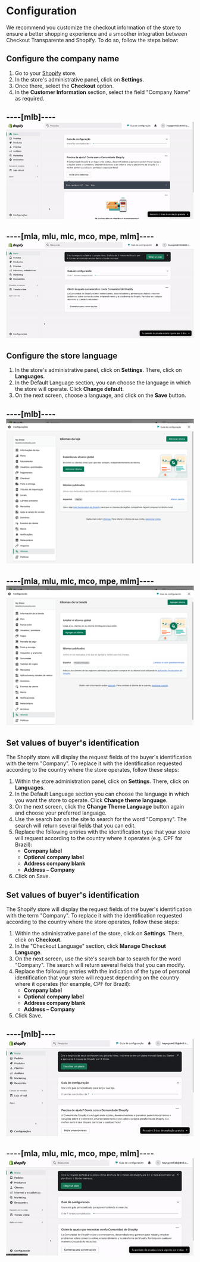 # Configuration

We recommend you customize the checkout information of the store to ensure a better shopping experience and a smoother integration between Checkout Transparente and Shopify. To do so, follow the steps below:

## Configure the company name

1. Go to your [Shopify](https://accounts.shopify.com/store-login) store.
2. In the store's administrative panel, click on **Settings**.
3. Once there, select the **Checkout** option.
4. In the **Customer Information** section, select the field "Company Name" as required.

----[mlb]----
![configurar empresa portugues](/images/shopify/configurar-empresa-PT.gif)
------------

----[mla, mlu, mlc, mco, mpe, mlm]----
![configurar empresa español](/images/shopify/configurar-empresa-ES.gif)
------------

## Configure the store language 

1. In the store's administrative panel, click on **Settings**. There, click on **Languages**.
2. In the Default Language section, you can choose the language in which the store will operate. Click **Change default**.  
3. On the next screen, choose a language, and click on the **Save** button.

----[mlb]----
![configurar idioma pt](/images/shopify/cambiar-idioma-PT.png)
------------

----[mla, mlu, mlc, mco, mpe, mlm]----
![configurar idioma es](/images/shopify/cambiar-idioma-ES.png)
------------

## Set values of buyer's identification

The Shopify store will display the request fields of the buyer's identification with the term "Company". To replace it with the identification requested according to the country where the store operates, follow these steps:

1. Within the store administration panel, click on **Settings**. There, click on **Languages**.
2. In the Default Language section you can choose the language in which you want the store to operate. Click **Change theme language**.
3. On the next screen, click the **Change Theme Language** button again and choose your preferred language.
4. Use the search bar on the site to search for the word "Company". The search will return several fields that you can edit.
5. Replace the following entries with the identification type that your store will request according to the country where it operates (e.g. CPF for Brazil):
    * **Company label**
    * **Optional company label**
    * **Address company blank**
    * **Address – Company**
6. Click on Save.

## Set values of buyer's identification

The Shopify store will display the request fields of the buyer's identification with the term "Company". To replace it with the identification requested according to the country where the store operates, follow these steps:

1. Within the administrative panel of the store, click on **Settings**. There, click on **Checkout**.
2. In the "Checkout Language" section, click **Manage Checkout Language**.
3. On the next screen, use the site's search bar to search for the word "Company". The search will return several fields that you can modify.
5. Replace the following entries with the indication of the type of personal identification that your store will request depending on the country where it operates (for example, CPF for Brazil):
     * **Company label**
     * **Optional company label**
     * **Address company blank**
     * **Address – Company**
6. Click Save.

----[mlb]----
![cambiar idioma PT](/images/shopify/company-name-pt.gif)
------------

----[mla, mlu, mlc, mco, mpe, mlm]----
![cambiar idioma ES](/images/shopify/company-name-es.gif)
------------
